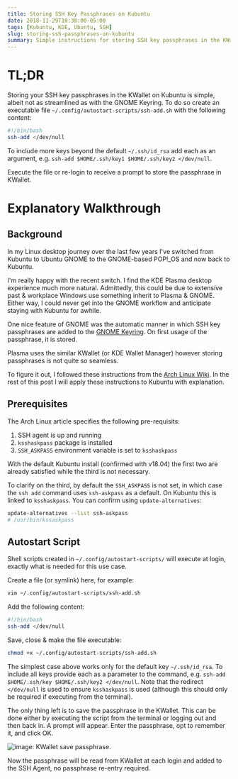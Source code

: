 ```yaml
---
title: Storing SSH Key Passphrases on Kubuntu
date: 2018-11-29T18:38:00-05:00
tags: [Kubuntu, KDE, Ubuntu, SSH]
slug: storing-ssh-passphrases-on-kubuntu
summary: Simple instructions for storing SSH key passphrases in the KWallet on Kubuntu
---
```


# TL;DR

Storing your SSH key passphrases in the KWallet on Kubuntu is simple, albeit not as streamlined as with the GNOME Keyring. To do so create an executable file `~/.config/autostart-scripts/ssh-add.sh` with the following content:

```bash
#!/bin/bash
ssh-add </dev/null
```

To include more keys beyond the default `~/.ssh/id_rsa` add each as an argument, e.g. `ssh-add $HOME/.ssh/key1 $HOME/.ssh/key2 </dev/null`.

Execute the file or re-login to receive a prompt to store the passphrase in KWallet.

# Explanatory Walkthrough

## Background

In my Linux desktop journey over the last few years I've switched from Kubuntu to Ubuntu GNOME 
to the GNOME-based POP!_OS and now back to Kubuntu. 

I'm really happy with the recent switch. I find the KDE Plasma desktop experience much more natural. Admittedly, this could be due to extensive past & workplace Windows use something inherit to Plasma & GNOME. Either way, I could never get into the GNOME workflow and anticipate staying with Kubuntu for awhile.

One nice feature of GNOME was the automatic manner in which SSH key passphrases are added to the [GNOME Keyring](https://en.wikipedia.org/wiki/GNOME_Keyring).
On first usage of the passphrase, it is stored.

Plasma uses the similar KWallet (or KDE Wallet Manager) however storing passphrases is not quite so seamless.

To figure it out, I followed these instructions from the [Arch Linux Wiki](https://wiki.archlinux.org/index.php/KDE_Wallet). In the rest of this post I will apply these instructions to Kubuntu with explanation.

## Prerequisites

The Arch Linux article specifies the following pre-requisits:

1. SSH agent is up and running
2. `ksshaskpass` package is installed
3. `SSH_ASKPASS` environment variable is set to `ksshaskpass`

With the default Kubuntu install (confirmed with v18.04) the first two are already satisfied while the third is not necessary.

To clarify on the third, by default the `SSH_ASKPASS` is not set, in which case the `ssh add` command uses `ssh-askpass` as a default. On Kubuntu this is linked to `ksshaskpass`. You can confirm using `update-alternatives`:

```bash
update-alternatives --list ssh-askpass
# /usr/bin/kssaskpass
```

## Autostart Script

Shell scripts created in `~/.config/autostart-scripts/` will execute at login, exactly what is needed for this use case. 

Create a file (or symlink) here, for example:

```bash
vim ~/.config/autostart-scripts/ssh-add.sh
```

Add the following content:

```bash
#!/bin/bash
ssh-add </dev/null
```

Save, close & make the file executable:

```bash
chmod +x ~/.config/autostart-scripts/ssh-add.sh
```

The simplest case above works only for the default key `~/.ssh/id_rsa`. To include all keys provide each as a parameter to the command, e.g. `ssh-add $HOME/.ssh/key $HOME/.ssh/key2 </dev/null`.
Note that the redirect `</dev/null` is used to ensure `ksshaskpass` is used (although this should only be required if executing from the terminal).

The only thing left is to save the passphrase in the KWallet. This can be done either by executing the script from the terminal or logging out and then back in. A prompt will appear. Enter the passphrase, opt to remember it, and click OK.

![image: KWallet save passphrase](/img/kwallet-ssh-add.png).

Now the passphrase will be read from KWallet at each login and added to the SSH Agent, no passphrase re-entry required.
